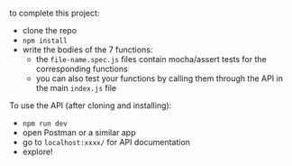 to complete this project:
* clone the repo
* `npm install`
* write the bodies of the 7 functions:
    * the `file-name.spec.js` files contain mocha/assert tests for the corresponding functions
    * you can also test your functions by calling them through the API in the main `index.js` file

To use the API (after cloning and installing):
* `npm run dev`
* open Postman or a similar app
* go to `localhost:xxxx/` for API documentation
* explore!
